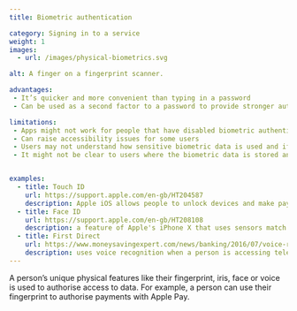 ```yaml
---
title: Biometric authentication

category: Signing in to a service
weight: 1
images:
  - url: /images/physical-biometrics.svg

alt: A finger on a fingerprint scanner.

advantages:
 - It’s quicker and more convenient than typing in a password
 - Can be used as a second factor to a password to provide stronger authentication

limitations:
 - Apps might not work for people that have disabled biometric authentication on their device
 - Can raise accessibility issues for some users
 - Users may not understand how sensitive biometric data is used and if it’s shared
 - It might not be clear to users where the biometric data is stored and how it’s protected


examples:
  - title: Touch ID
    url: https://support.apple.com/en-gb/HT204587
    description: Apple iOS allows people to unlock devices and make payments with a fingerprint. Similar functionality is available on Android.
  - title: Face ID
    url: https://support.apple.com/en-gb/HT208108
    description: a feature of Apple's iPhone X that uses sensors match face shapes for making a payment or unlocking a device
  - title: First Direct
    url: https://www.moneysavingexpert.com/news/banking/2016/07/voice-recognition-to-replace-passwords-for-13-million-first-direct-customers-within-two-months
    description: uses voice recognition when a person is accessing telephone banking
---
```


A person’s unique physical features like their fingerprint, iris, face or voice is used to authorise access to data. For example, a person can use their fingerprint to authorise payments with Apple Pay.
